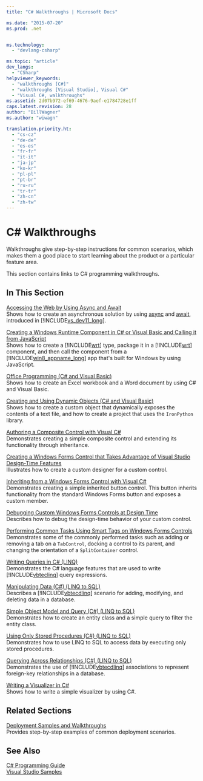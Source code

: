```yaml
---
title: "C# Walkthroughs | Microsoft Docs"

ms.date: "2015-07-20"
ms.prod: .net


ms.technology: 
  - "devlang-csharp"

ms.topic: "article"
dev_langs: 
  - "CSharp"
helpviewer_keywords: 
  - "walkthroughs [C#]"
  - "walkthroughs [Visual Studio], Visual C#"
  - "Visual C#, walkthroughs"
ms.assetid: 2d07b972-ef69-4676-9aef-e1784728e1ff
caps.latest.revision: 28
author: "BillWagner"
ms.author: "wiwagn"

translation.priority.ht: 
  - "cs-cz"
  - "de-de"
  - "es-es"
  - "fr-fr"
  - "it-it"
  - "ja-jp"
  - "ko-kr"
  - "pl-pl"
  - "pt-br"
  - "ru-ru"
  - "tr-tr"
  - "zh-cn"
  - "zh-tw"
---
```

# C# Walkthroughs
Walkthroughs give step-by-step instructions for common scenarios, which makes them a good place to start learning about the product or a particular feature area.  
  
 This section contains links to C# programming walkthroughs.  
  
## In This Section  

 [Accessing the Web by Using Async and Await](./programming-guide/concepts/async/walkthrough-accessing-the-web-by-using-async-and-await.md)  
 Shows how to create an asynchronous solution by using [async](../csharp/language-reference/keywords/async.md) and [await](../csharp/language-reference/keywords/await.md), introduced in [!INCLUDE[vs_dev11_long](../csharp/includes/vs_dev11_long_md.md)].  
  
 [Creating a Windows Runtime Component in C# or Visual Basic and Calling it from JavaScript](https://msdn.microsoft.com/library/windows/apps/hh779077.aspx)  
 Shows how to create a [!INCLUDE[wrt](../csharp/includes/wrt_md.md)] type, package it in a [!INCLUDE[wrt](../csharp/includes/wrt_md.md)] component, and then call the component from a [!INCLUDE[win8_appname_long](../csharp/includes/win8_appname_long_md.md)] app that's built for Windows by using JavaScript.  
  
 [Office Programming (C# and Visual Basic)](../csharp/programming-guide/interop/walkthrough-office-programming.md)  
 Shows how to create an Excel workbook and a Word document by using C# and Visual Basic.  
  
 [Creating and Using Dynamic Objects (C# and Visual Basic)](../csharp/programming-guide/types/walkthrough-creating-and-using-dynamic-objects.md)  
 Shows how to create a custom object that dynamically exposes the contents of a text file, and how to create a project that uses the `IronPython` library.  
   
 [Authoring a Composite Control with Visual C#](https://msdn.microsoft.com/library/a6h7e207.aspx)  
 Demonstrates creating a simple composite control and extending its functionality through inheritance.  
  
 [Creating a Windows Forms Control that Takes Advantage of Visual Studio Design-Time Features](https://msdn.microsoft.com/library/35ea88wb.aspx)  
 Illustrates how to create a custom designer for a custom control.  
  
 [Inheriting from a Windows Forms Control with Visual C#](https://msdn.microsoft.com/library/5h0k2e6x.aspx)  
 Demonstrates creating a simple inherited button control. This button inherits functionality from the standard Windows Forms button and exposes a custom member.  
  
 [Debugging Custom Windows Forms Controls at Design Time](https://msdn.microsoft.com/library/5ytx0z24.aspx)  
 Describes how to debug the design-time behavior of your custom control.

 [Performing Common Tasks Using Smart Tags on Windows Forms Controls](https://msdn.microsoft.com/library/xhz359sc.aspx)  
 Demonstrates some of the commonly performed tasks such as adding or removing a tab on a `TabControl`, docking a control to its parent, and changing the orientation of a `SplitContainer` control.  
  
 [Writing Queries in C# (LINQ)](../csharp/programming-guide/concepts/linq/walkthrough-writing-queries-linq.md)  
 Demonstrates the C# language features that are used to write [!INCLUDE[vbteclinq](../csharp/includes/vbteclinq_md.md)] query expressions.  
  
 [Manipulating Data (C#) (LINQ to SQL)](https://msdn.microsoft.com/library/bb386927.aspx)  
 Describes a [!INCLUDE[vbtecdlinq](../csharp/includes/vbtecdlinq_md.md)] scenario for adding, modifying, and deleting data in a database.  
  
 [Simple Object Model and Query (C#) (LINQ to SQL)](https://msdn.microsoft.com/library/bb386940.aspx)  
 Demonstrates how to create an entity class and a simple query to filter the entity class.  
  
 [Using Only Stored Procedures (C#) (LINQ to SQL)](https://msdn.microsoft.com/library/bb399407.aspx)  
 Demonstrates how to use LINQ to SQL to access data by executing only stored procedures.  
  
 [Querying Across Relationships (C#) (LINQ to SQL)](https://msdn.microsoft.com/library/bb386951.aspx)  
 Demonstrates the use of [!INCLUDE[vbtecdlinq](../csharp/includes/vbtecdlinq_md.md)] associations to represent foreign-key relationships in a database.  

 [Writing a Visualizer in C#](https://docs.microsoft.com/visualstudio/debugger/walkthrough-writing-a-visualizer-in-csharp)  
 Shows how to write a simple visualizer by using C#.  
  
## Related Sections  
 [Deployment Samples and Walkthroughs](https://docs.microsoft.com/visualstudio/deployment/clickonce-deployment-samples-and-walkthroughs)  
 Provides step-by-step examples of common deployment scenarios.  
  
## See Also  
 [C# Programming Guide](../csharp/programming-guide/index.md)   
 [Visual Studio Samples](https://docs.microsoft.com/visualstudio/ide/visual-studio-samples)